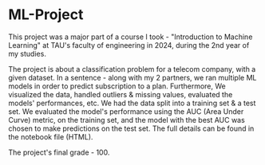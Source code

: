 # ML-Project
This project was a major part of a course I took - "Introduction to Machine Learning" at TAU's faculty of engineering in 2024, during the 2nd year of my studies.

The project is about a classification problem for a telecom company, with a given dataset. In a sentence - along with my 2 partners, we ran multiple ML models in order to predict subscription to a plan. Furthermore, We visualized the data, handled outliers & missing values, evaluated the models' performances, etc. We had the data split into a training set & a test set. We evaluated the model's performance using the AUC (Area Under Curve) metric, on the training set, and the model with the best AUC was chosen to make predictions on the test set. The full details can be found in the notebook file (HTML).

The project's final grade - 100.
